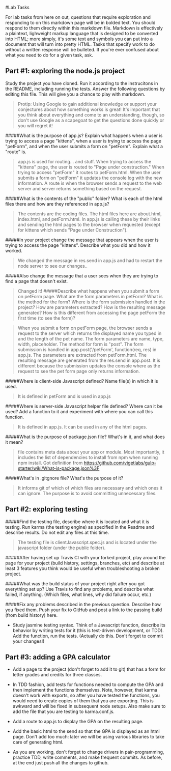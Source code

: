 #Lab Tasks

For lab tasks from here on out, questions that require exploration and responding to on this markdown page will be in bolded text. You should respond to them directly within this markdown file. Markdown is effectively a plaintext, lighweight markup language that is designed to be converted into HTML; more simply, it's some text and symbols you can put into a document that will turn into pretty HTML.
Tasks that specify work to do without a written response will be bulleted.
If you're ever confused about what you need to do for a given task, ask.

## Part #1: exploring the node.js project
Study the project you have cloned. Run it according to the instrucitons in the README, including running the tests. Answer the following questions by editing this file.  This will give you a chance to play with markdown.

> Protip: Using Google to gain additional knowledge or support your conjectures about how something works is great! It's important that you think about everything and come to an understanding, though, so don't use Google as a scapegoat to get the questions done quickly or you will regret it!

#####What is the purpose of app.js? Explain what happens when a user is trying to access a page "kittens", when a user is trying to access the page "petForm", and when the user submits a form on "petForm". Explain what a "route" is.

>  app.js is used for routing... and stuff. When trying to access the "kittens" page, the user is routed to "Page under construction." When trying to access "petForm" it routes to petForm.html. When the user submits a form on "petForm" it updates the console log with the new information. A route is when the browser sends a request to the web server and server returns something based on the request.

#####What is the contents of the "public" folder? What is each of the html files there and how are they referenced in app.js?

> The contents are the coding files. The html files here are about.html, index.html, and petForm.html. In app.js is calling these by their links and sending the html pages to the browser when requested (except for kittens which sends "Page under Construction").

#####In your project change the message that appears when the user is trying to access the page "kittens". Describe what you did and how it worked.

> We changed the message in res.send in app.js and had to restart the node server to see our changes..

#####Also change the message that a user sees when they are trying to find a page that doesn't exist.
> Changed it!
#####Describe what happens when you submit a form on petForm page. What are the form parameters in petForm? What is the method for the form? Where is the form submission handled in the project? How are parameters extracted? How is the resulting message generated? How is this different from accessing the page petForm the first time (to see the form)?

>When you submit a form on petForm page, the browser sends a request to the server which returns the displayed name you typed in and the length of the pet name. The form parameters are name, type, width, placeholder. The method for form is "post". The form submission is handled in app.post('/petForm', function(req, res) in app.js. The parameters are extracted from petForm.html. The resulting message are generated from the res.send in app.post. It is different because the submission updates the console where as the request to see the pet form page only returns information.

#####Where is client-side Javascript defined? Name file(s) in which it is used.
> It is defined in petForm and is used in app.js

#####Where is server-side Javascript helper file defined? Where can it be used? Add a function to it and experiment with where you can call this function.
> It is defined in app.js. It can be used in any of the html pages.

#####What is the purpose of package.json file? What's in it, and what does it mean?

>  file contains meta data about your app or module. Most importantly, it includes the list of dependencies to install from npm when running npm install. Got definition from https://github.com/vigetlabs/gulp-starter/wiki/What-is-package.json%3F

#####What's in .gitgnore file? What's the purpose of it?

> It informs git of which of which files are necessary and which ones it can ignore. The purpose is to avoid committing unnecessary files.

## Part #2: exploring testing

#####Find the testing file, describe where it is located and what it is testing. Run karma (the testing engine) as specified in the Readme and describe results. Do not edit any files at this time.

> The testing file is clientJavascript.spec.js and is located under the javascript folder (under the public folder).

#####After having set up Travis CI with your forked project, play around the page for your project (build history, settings, branches, etc) and describe at least 3 features you think would be useful when troubleshooting a broken project.

#####What was the build status of your project right after you got everything set up? Use Travis to find any problems, and describe what failed, if anything. (Which files, what lines, why did failure occur, etc.)

#####Fix any problems described in the previous question. Describe how you fixed them. Push your fix to GitHub and post a link to the passing build (from build history) here.

- Study jasmine testing syntax. Think of a Javascript function, describe its behavior by writing tests for it (this is test-driven development, or TDD). Add the function, run the tests. (Actually do this. Don't forget to commit your changes!)

## Part #3: adding a GPA calculator

- Add a page to the project (don't forget to add it to git) that has a form for letter grades and credits for three classes.

- In TDD fashion, add tests for functions needed to compute the GPA and then implement the functions themselves. Note, however, that karma doesn't work with exports, so after you have tested the functions, you would need to create copies of them that you are exporting. This is awkward and will be fixed in subsequent node setups. Also make sure to add the file that you are testing to karma.conf.js.

- Add a route to app.js to display the GPA on the resulting page.

- Add the basic html to the send so that the GPA is displayed as an html page. Don't add too much: later we will be using various libraries to take care of generating html.

- As you are working, don't forget to change drivers in pair-programming, practice TDD, write comments, and make frequent commits. As before, at the end just push all the changes to github.


